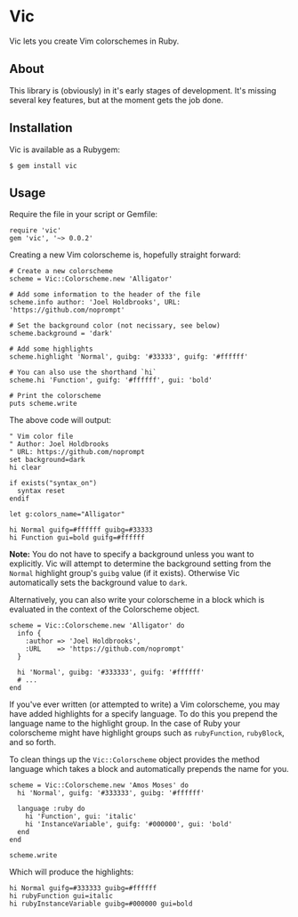 # Vic

Vic lets you create Vim colorschemes in Ruby.

## About

This library is (obviously) in it's early stages of development. It's missing
several key features, but at the moment gets the job done.

## Installation

Vic is available as a Rubygem:

    $ gem install vic

## Usage

Require the file in your script or Gemfile:

    require 'vic'
    gem 'vic', '~> 0.0.2'

Creating a new Vim colorscheme is, hopefully straight forward:

    # Create a new colorscheme
    scheme = Vic::Colorscheme.new 'Alligator'

    # Add some information to the header of the file
    scheme.info author: 'Joel Holdbrooks', URL: 'https://github.com/noprompt'

    # Set the background color (not necissary, see below)
    scheme.background = 'dark'

    # Add some highlights
    scheme.highlight 'Normal', guibg: '#33333', guifg: '#ffffff'

    # You can also use the shorthand `hi`
    scheme.hi 'Function', guifg: '#ffffff', gui: 'bold'

    # Print the colorscheme
    puts scheme.write

The above code will output:

    " Vim color file
    " Author: Joel Holdbrooks
    " URL: https://github.com/noprompt
    set background=dark
    hi clear

    if exists("syntax_on")
      syntax reset
    endif

    let g:colors_name="Alligator"

    hi Normal guifg=#ffffff guibg=#33333
    hi Function gui=bold guifg=#ffffff

**Note:** You do not have to specify a background unless you want to
explicitly. Vic will attempt to determine the background setting from the
`Normal` highlight group's `guibg` value (if it exists). Otherwise Vic
automatically sets the background value to `dark`.

Alternatively, you can also write your colorscheme in a block which is evaluated
in the context of the Colorscheme object.

    scheme = Vic::Colorscheme.new 'Alligator' do
      info {
        :author => 'Joel Holdbrooks',
        :URL    => 'https://github.com/noprompt'
      }

      hi 'Normal', guibg: '#333333', guifg: '#ffffff'
      # ...
    end

If you've ever written (or attempted to write) a Vim colorscheme, you may have
added highlights for a specify language. To do this you prepend the language
name to the highlight group. In the case of Ruby your colorscheme might have
highlight groups such as `rubyFunction`, `rubyBlock`, and so forth.

To clean things up the `Vic::Colorscheme` object provides the method language
which takes a block and automatically prepends the name for you.

    scheme = Vic::Colorscheme.new 'Amos Moses' do
      hi 'Normal', guifg: '#333333', guibg: '#ffffff'

      language :ruby do
        hi 'Function', gui: 'italic'
        hi 'InstanceVariable', guifg: '#000000', gui: 'bold'
      end
    end

    scheme.write

Which will produce the highlights:

    hi Normal guifg=#333333 guibg=#ffffff
    hi rubyFunction gui=italic
    hi rubyInstanceVariable guibg=#000000 gui=bold
